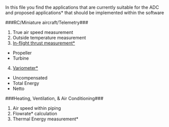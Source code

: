 In this file you find the applications that are currently suitable for the ADC and proposed applications* that should be implemented within the software

###RC/Miniature aircraft/Telemetry###


1. True air speed measurement
2. Outside temperature measurement
3. [In-flight thrust measurement*](http://arc.aiaa.org/doi/abs/10.2514/3.43575?journalCode=ja)
 * Propeller
 * Turbine
4. [Variometer*](https://en.wikipedia.org/wiki/Variometer)
 * Uncompensated
 * Total Energy
 * Netto

###Heating, Ventilation, & Air Conditioning###

1. Air speed within piping
2. Flowrate* calculation
3. Thermal Energy measurement*

